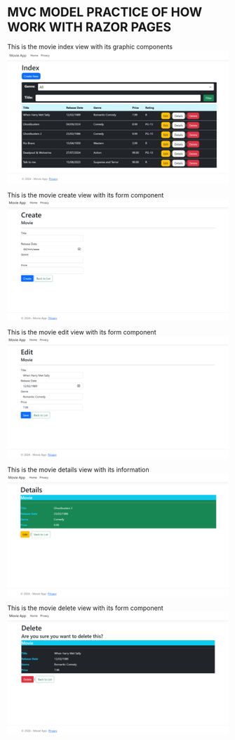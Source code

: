 # **MVC MODEL PRACTICE OF HOW WORK WITH RAZOR PAGES**

This is the movie index view with its graphic components
![first layout movie index view](https://github.com/johnnydldev/MVCMovieCatalog/blob/design/Screenshots/home_record_data_movies_image.jpeg)

This is the movie create view with its form component
![First layout movie create view](https://github.com/johnnydldev/MVCMovieCatalog/blob/design/Screenshots/create_new_movie_view_image.png)

This is the movie edit view with its form component
![First layout movie edit view](https://github.com/johnnydldev/MVCMovieCatalog/blob/design/Screenshots/edit_old_movie_view_image.png)

This is the movie details view with its information
![First layout movie details view](https://github.com/johnnydldev/MVCMovieCatalog/blob/design/Screenshots/details_movie_view_image.png)

This is the movie delete view with its form component
![First layout movie delte view](https://github.com/johnnydldev/MVCMovieCatalog/blob/design/Screenshots/delete_old_movie_view_image.png)